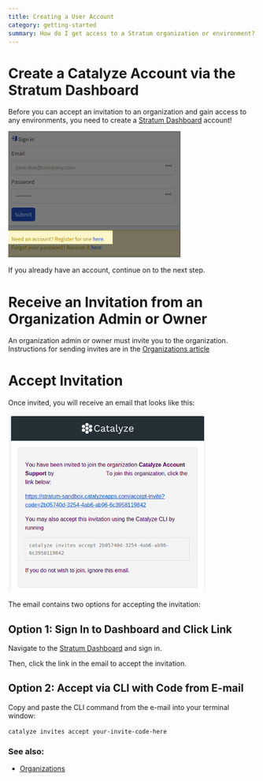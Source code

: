 ```yaml
---
title: Creating a User Account
category: getting-started
summary: How do I get access to a Stratum organization or environment?
---
```


# Create a Catalyze Account via the Stratum Dashboard

Before you can accept an invitation to an organization and gain access to any environments, you need to create a [Stratum Dashboard](https://product.catalyze.io/stratum) account!

![register](images/account_register.png)

If you already have an account, continue on to the next step.

# Receive an Invitation from an Organization Admin or Owner

An organization admin or owner must invite you to the organization. Instructions for sending invites are in the [Organizations article](/stratum/articles/concepts/organizations)

# Accept Invitation

Once invited, you will receive an email that looks like this:

![email](images/account_email.png)

The email contains two options for accepting the invitation:

## Option 1: Sign In to Dashboard and Click Link

Navigate to the [Stratum Dashboard](https://product.catalyze.io/stratum) and sign in.

Then, click the link in the email to accept the invitation.

## Option 2: Accept via CLI with Code from E-mail

Copy and paste the CLI command from the e-mail into your terminal window:

`catalyze invites accept your-invite-code-here`

### See also:

* [Organizations](/stratum/articles/concepts/organizations)
